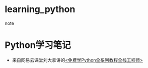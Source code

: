 # learning_python
note
# Python学习笔记
- 来自网易云课堂刘大拿讲的[<免费学Python全系列教程全栈工程师>](https://study.163.com/course/courseMain.htm?courseId=1004987028)
